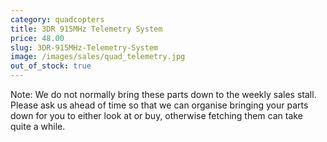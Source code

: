```yaml
---
category: quadcopters
title: 3DR 915MHz Telemetry System
price: 48.00
slug: 3DR-915MHz-Telemetry-System
image: /images/sales/quad_telemetry.jpg
out_of_stock: true
---
```

Note: We do not normally bring these parts down to the weekly sales stall. Please ask us ahead of time so that we can organise bringing your parts down for you to either look at or buy, otherwise fetching them can take quite a while.
